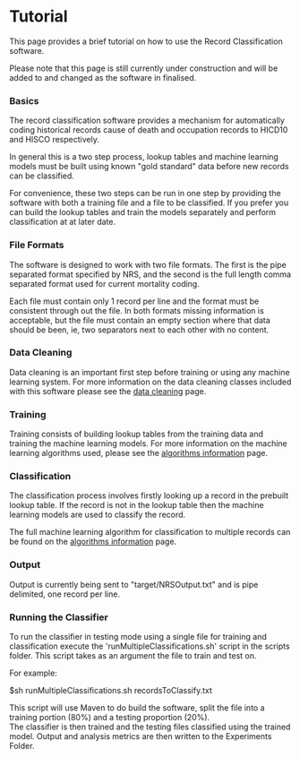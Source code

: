 # Tutorial

This page provides a brief tutorial on how to use the Record Classification software.

Please note that this page is still currently under construction and will be added to and changed as the software in finalised.

### Basics

The record classification software provides a mechanism for automatically coding historical records cause of death and occupation 
records to HICD10 and HISCO respectively.

In general this is a two step process, lookup tables and machine learning models must be built using known "gold standard"
data before new records can be classified. 

For convenience, these two steps can be run in one step by providing the software with both a training file and a file to be classified. 
If you prefer you can build the lookup tables and train the models separately and perform classification at at later date.

### File Formats

The software is designed to work with two file formats. The first is the pipe separated format specified by NRS, and the second is the full 
length comma separated format used for current mortality coding. 

Each file must contain only 1 record per line and the format must be consistent through out the file. In both formats missing information
is acceptable, but the file must contain an empty section where that data should be been, ie, two separators next to each other with no content.
     
     
### Data Cleaning

Data cleaning is an important first step before training or using any machine learning system. For more information on the data cleaning classes 
included with this software please see the [data cleaning](dataCleaning.html) page.    


### Training

Training consists of building lookup tables from the training data and training the machine learning models. 
For more information on the machine learning algorithms used, please see the [algorithms information](algorithms-information.html) page.

### Classification

The classification process involves firstly looking up a record in the prebuilt lookup table. If the record is not in the lookup table then
the machine learning models are used to classify the record.

The full machine learning algorithm for classification to multiple records can be found on the [algorithms information](algorithms-information.html) page.

### Output

Output is currently being sent to "target/NRSOutput.txt" and is pipe delimited, one record per line.
 
### Running the Classifier

To run the classifier in testing mode using a single file for training and classification execute the 'runMultipleClassifications.sh' script
in the scripts folder. This script takes as an argument the file to train and test on.     

For example:    

<div class="source">
	$sh runMultipleClassifications.sh recordsToClassify.txt    
</div>

This script will use Maven to do build the software, split the file into a training portion (80%) and a testing proportion (20%).    
The classifier is then trained and the testing files classified using the trained model. Output and analysis metrics are then written to the Experiments Folder.
 


